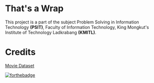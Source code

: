 # That's a Wrap
This project is a part of the subject Problem Solving in Information Technology **(PSIT)**, Faculty of Information Technology, King Mongkut's Institute of Technology Ladkrabang **(KMITL)**.

# Credits
  [Movie Dataset](https://www.kaggle.com/rounakbanik/the-movies-dataset)

[![forthebadge](https://forthebadge.com/images/badges/made-with-python.svg)](https://forthebadge.com)
